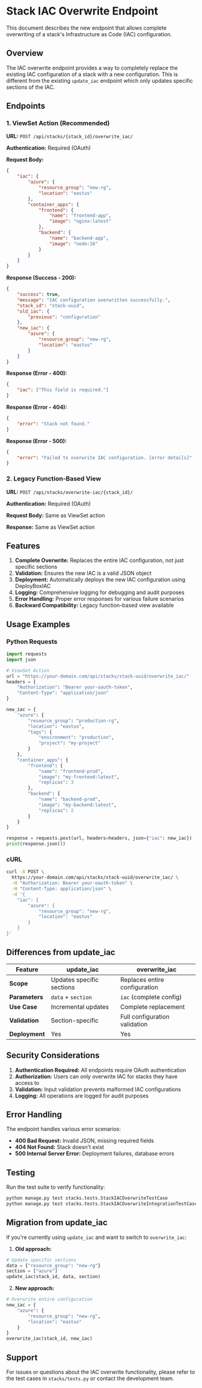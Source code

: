 # Stack IAC Overwrite Endpoint

This document describes the new endpoint that allows complete overwriting of a stack's Infrastructure as Code (IAC) configuration.

## Overview

The IAC overwrite endpoint provides a way to completely replace the existing IAC configuration of a stack with a new configuration. This is different from the existing `update_iac` endpoint which only updates specific sections of the IAC.

## Endpoints

### 1. ViewSet Action (Recommended)

**URL:** `POST /api/stacks/{stack_id}/overwrite_iac/`

**Authentication:** Required (OAuth)

**Request Body:**
```json
{
    "iac": {
        "azure": {
            "resource_group": "new-rg",
            "location": "eastus"
        },
        "container_apps": {
            "frontend": {
                "name": "frontend-app",
                "image": "nginx:latest"
            },
            "backend": {
                "name": "backend-app",
                "image": "node:16"
            }
        }
    }
}
```

**Response (Success - 200):**
```json
{
    "success": true,
    "message": "IAC configuration overwritten successfully.",
    "stack_id": "stack-uuid",
    "old_iac": {
        "previous": "configuration"
    },
    "new_iac": {
        "azure": {
            "resource_group": "new-rg",
            "location": "eastus"
        }
    }
}
```

**Response (Error - 400):**
```json
{
    "iac": ["This field is required."]
}
```

**Response (Error - 404):**
```json
{
    "error": "Stack not found."
}
```

**Response (Error - 500):**
```json
{
    "error": "Failed to overwrite IAC configuration. [error details]"
}
```

### 2. Legacy Function-Based View

**URL:** `POST /api/stacks/overwrite-iac/{stack_id}/`

**Authentication:** Required (OAuth)

**Request Body:** Same as ViewSet action

**Response:** Same as ViewSet action

## Features

1. **Complete Overwrite:** Replaces the entire IAC configuration, not just specific sections
2. **Validation:** Ensures the new IAC is a valid JSON object
3. **Deployment:** Automatically deploys the new IAC configuration using DeployBoxIAC
4. **Logging:** Comprehensive logging for debugging and audit purposes
5. **Error Handling:** Proper error responses for various failure scenarios
6. **Backward Compatibility:** Legacy function-based view available

## Usage Examples

### Python Requests

```python
import requests
import json

# ViewSet Action
url = "https://your-domain.com/api/stacks/stack-uuid/overwrite_iac/"
headers = {
    "Authorization": "Bearer your-oauth-token",
    "Content-Type": "application/json"
}

new_iac = {
    "azure": {
        "resource_group": "production-rg",
        "location": "eastus",
        "tags": {
            "environment": "production",
            "project": "my-project"
        }
    },
    "container_apps": {
        "frontend": {
            "name": "frontend-prod",
            "image": "my-frontend:latest",
            "replicas": 3
        },
        "backend": {
            "name": "backend-prod",
            "image": "my-backend:latest",
            "replicas": 2
        }
    }
}

response = requests.post(url, headers=headers, json={"iac": new_iac})
print(response.json())
```

### cURL

```bash
curl -X POST \
  https://your-domain.com/api/stacks/stack-uuid/overwrite_iac/ \
  -H "Authorization: Bearer your-oauth-token" \
  -H "Content-Type: application/json" \
  -d '{
    "iac": {
        "azure": {
            "resource_group": "new-rg",
            "location": "eastus"
        }
    }
}'
```

## Differences from update_iac

| Feature | update_iac | overwrite_iac |
|---------|------------|---------------|
| **Scope** | Updates specific sections | Replaces entire configuration |
| **Parameters** | `data` + `section` | `iac` (complete config) |
| **Use Case** | Incremental updates | Complete replacement |
| **Validation** | Section-specific | Full configuration validation |
| **Deployment** | Yes | Yes |

## Security Considerations

1. **Authentication Required:** All endpoints require OAuth authentication
2. **Authorization:** Users can only overwrite IAC for stacks they have access to
3. **Validation:** Input validation prevents malformed IAC configurations
4. **Logging:** All operations are logged for audit purposes

## Error Handling

The endpoint handles various error scenarios:

- **400 Bad Request:** Invalid JSON, missing required fields
- **404 Not Found:** Stack doesn't exist
- **500 Internal Server Error:** Deployment failures, database errors

## Testing

Run the test suite to verify functionality:

```bash
python manage.py test stacks.tests.StackIACOverwriteTestCase
python manage.py test stacks.tests.StackIACOverwriteIntegrationTestCase
```

## Migration from update_iac

If you're currently using `update_iac` and want to switch to `overwrite_iac`:

1. **Old approach:**
```python
# Update specific sections
data = {"resource_group": "new-rg"}
section = ["azure"]
update_iac(stack_id, data, section)
```

2. **New approach:**
```python
# Overwrite entire configuration
new_iac = {
    "azure": {
        "resource_group": "new-rg",
        "location": "eastus"
    }
}
overwrite_iac(stack_id, new_iac)
```

## Support

For issues or questions about the IAC overwrite functionality, please refer to the test cases in `stacks/tests.py` or contact the development team.

